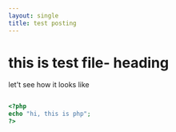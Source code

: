 ```yaml
---
layout: single
title: test posting
---
```


# this is test file- heading
let't see how it looks like

```php

<?php
echo "hi, this is php";
?>

```